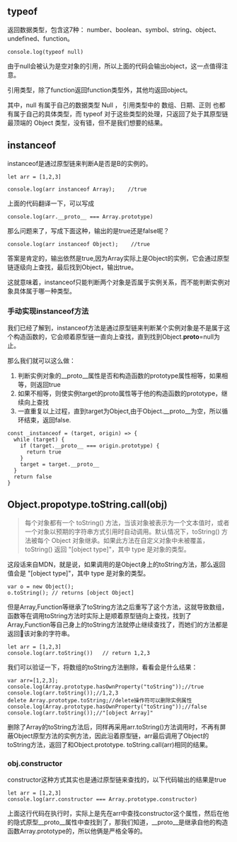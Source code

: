 ## typeof

返回数据类型，包含这7种： number、boolean、symbol、string、object、undefined、function。

```
console.log(typeof null) 
```  
由于null会被认为是空对象的引用，所以上面的代码会输出object，这一点值得注意。


引用类型，除了function返回function类型外，其他均返回object。

其中，null 有属于自己的数据类型 Null ， 引用类型中的 数组、日期、正则 也都有属于自己的具体类型，而 typeof 对于这些类型的处理，只返回了处于其原型链最顶端的 Object 类型，没有错，但不是我们想要的结果。

## instanceof

instanceof是通过原型链来判断A是否是B的实例的。

```
let arr = [1,2,3]

console.log(arr instanceof Array);    //true
```

上面的代码翻译一下，可以写成

```
console.log(arr.__proto__ === Array.prototype)
```
那么问题来了，写成下面这种，输出的是true还是false呢？

```
console.log(arr instanceof Object);    //true

```
答案是肯定的，输出依然是true,因为Array实际上是Object的实例，它会通过原型链逐级向上查找，最后找到Object，输出true。

这就意味着，instanceof只能判断两个对象是否属于实例关系，而不能判断实例对象具体属于哪一种类型。

### 手动实现instanceof方法

我们已经了解到，instanceof方法是通过原型链来判断某个实例对象是不是属于这个构造函数的，它会顺着原型链一直向上查找，直到找到Object.__proto__=null为止。

那么我们就可以这么做：

1. 判断实例对象的\_\_proto__属性是否和构造函数的prototype属性相等，如果相等，则返回true
2. 如果不相等，则使实例target的proto属性等于他的构造函数的prototype，继续向上查找
3. 一直重复以上过程，直到target为Object,由于Object.\_\_proto__为空，所以循环结束，返回false.

```
const _instanceof = (target, origin) => {
  while (target) {
    if (target.__proto__ === origin.prototype) {
      return true
    }
    target = target.__proto__
  }
  return false
}
```

## Object.propotype.toString.call(obj)

>每个对象都有一个 toString() 方法，当该对象被表示为一个文本值时，或者一个对象以预期的字符串方式引用时自动调用。默认情况下，toString() 方法被每个 Object 对象继承。如果此方法在自定义对象中未被覆盖，toString() 返回 "[object type]"，其中 type 是对象的类型。

这段话来自MDN，就是说，如果调用的是Object身上的toString方法，那么返回值会是 "[object type]"，其中 type 是对象的类型。

```
var o = new Object();
o.toString(); // returns [object Object]
```

但是Array,Function等继承了toString方法之后重写了这个方法，这就导致数组，函数等在调用toString方法时实际上是顺着原型链向上查找，找到了Array,Function等自己身上的toString方法就停止继续查找了，而她们的方法都是返回该对象的字符串。

```
let arr = [1,2,3]
console.log(arr.toString())   // return 1,2,3

```

我们可以验证一下，将数组的toString方法删除，看看会是什么结果：

```
var arr=[1,2,3];
console.log(Array.prototype.hasOwnProperty("toString"));//true
console.log(arr.toString());//1,2,3
delete Array.prototype.toString;//delete操作符可以删除实例属性
console.log(Array.prototype.hasOwnProperty("toString"));//false
console.log(arr.toString());//"[object Array]"

```

删除了Array的toString方法后，同样再采用arr.toString()方法调用时，不再有屏蔽Object原型方法的实例方法，因此沿着原型链，arr最后调用了Object的toString方法，返回了和Object.prototype. toString.call(arr)相同的结果。

### obj.constructor

constructor这种方式其实也是通过原型链来查找的，以下代码输出的结果是true

```
let arr = [1,2,3]
console.log(arr.constructor === Array.prototype.constructor)
```

上面这行代码在执行时，实际上是先在arr中查找constructor这个属性，然后在他的隐式原型\_\_proto\_\_属性中查找到了，那我们知道，\_\_proto\_\_是继承自他的构造函数Array.prototype的，所以他俩是严格全等的。